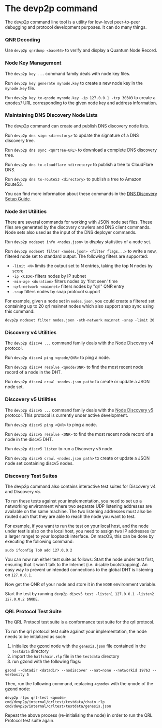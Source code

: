 # The devp2p command

The devp2p command line tool is a utility for low-level peer-to-peer debugging and
protocol development purposes. It can do many things.

### QNR Decoding

Use `devp2p qnrdump <base64>` to verify and display a Quantum Node Record.

### Node Key Management

The `devp2p key ...` command family deals with node key files.

Run `devp2p key generate mynode.key` to create a new node key in the `mynode.key` file.

Run `devp2p key to-qnode mynode.key -ip 127.0.0.1 -tcp 30303` to create a qnode:// URL
corresponding to the given node key and address information.

### Maintaining DNS Discovery Node Lists

The devp2p command can create and publish DNS discovery node lists.

Run `devp2p dns sign <directory>` to update the signature of a DNS discovery tree.

Run `devp2p dns sync <qnrtree-URL>` to download a complete DNS discovery tree.

Run `devp2p dns to-cloudflare <directory>` to publish a tree to CloudFlare DNS.

Run `devp2p dns to-route53 <directory>` to publish a tree to Amazon Route53.

You can find more information about these commands in the [DNS Discovery Setup Guide][dns-tutorial].

### Node Set Utilities

There are several commands for working with JSON node set files. These files are generated
by the discovery crawlers and DNS client commands. Node sets also used as the input of the
DNS deployer commands.

Run `devp2p nodeset info <nodes.json>` to display statistics of a node set.

Run `devp2p nodeset filter <nodes.json> <filter flags...>` to write a new, filtered node
set to standard output. The following filters are supported:

- `-limit <N>` limits the output set to N entries, taking the top N nodes by score
- `-ip <CIDR>` filters nodes by IP subnet
- `-min-age <duration>` filters nodes by 'first seen' time
- `-qrl-network <mainnet>` filters nodes by "qrl" QNR entry
- `-snap` filters nodes by snap protocol support

For example, given a node set in `nodes.json`, you could create a filtered set containing
up to 20 qrl mainnet nodes which also support snap sync using this command:

    devp2p nodeset filter nodes.json -eth-network mainnet -snap -limit 20

### Discovery v4 Utilities

The `devp2p discv4 ...` command family deals with the [Node Discovery v4][discv4]
protocol.

Run `devp2p discv4 ping <qnode/QNR>` to ping a node.

Run `devp2p discv4 resolve <qnode/QNR>` to find the most recent node record of a node in
the DHT.

Run `devp2p discv4 crawl <nodes.json path>` to create or update a JSON node set.

### Discovery v5 Utilities

The `devp2p discv5 ...` command family deals with the [Node Discovery v5][discv5]
protocol. This protocol is currently under active development.

Run `devp2p discv5 ping <QNR>` to ping a node.

Run `devp2p discv5 resolve <QNR>` to find the most recent node record of a node in
the discv5 DHT.

Run `devp2p discv5 listen` to run a Discovery v5 node.

Run `devp2p discv5 crawl <nodes.json path>` to create or update a JSON node set containing
discv5 nodes.

### Discovery Test Suites

The devp2p command also contains interactive test suites for Discovery v4 and Discovery
v5.

To run these tests against your implementation, you need to set up a networking
environment where two separate UDP listening addresses are available on the same machine.
The two listening addresses must also be routed such that they are able to reach the node
you want to test.

For example, if you want to run the test on your local host, and the node under test is
also on the local host, you need to assign two IP addresses (or a larger range) to your
loopback interface. On macOS, this can be done by executing the following command:

    sudo ifconfig lo0 add 127.0.0.2

You can now run either test suite as follows: Start the node under test first, ensuring
that it won't talk to the Internet (i.e. disable bootstrapping). An easy way to prevent
unintended connections to the global DHT is listening on `127.0.0.1`.

Now get the QNR of your node and store it in the `NODE` environment variable.

Start the test by running `devp2p discv5 test -listen1 127.0.0.1 -listen2 127.0.0.2 $NODE`.

### QRL Protocol Test Suite

The QRL Protocol test suite is a conformance test suite for the qrl protocol.

To run the qrl protocol test suite against your implementation, the node needs to be initialized as such:

1. initialize the gzond node with the `genesis.json` file contained in the `testdata` directory
2. import the `halfchain.rlp` file in the `testdata` directory
3. run gzond with the following flags:
```
gzond --datadir <datadir> --nodiscover --nat=none --networkid 19763 --verbosity 5
```

Then, run the following command, replacing `<qnode>` with the qnode of the gzond node:
 ```
 devp2p rlpx qrl-test <qnode> cmd/devp2p/internal/qrltest/testdata/chain.rlp cmd/devp2p/internal/qrltest/testdata/genesis.json
```

Repeat the above process (re-initialising the node) in order to run the QRL Protocol test suite again.

[eth]: https://github.com/ethereum/devp2p/blob/master/caps/eth.md
[dns-tutorial]: https://geth.ethereum.org/docs/developers/geth-developer/dns-discovery-setup
[discv4]: https://github.com/ethereum/devp2p/tree/master/discv4.md
[discv5]: https://github.com/ethereum/devp2p/tree/master/discv5/discv5.md
